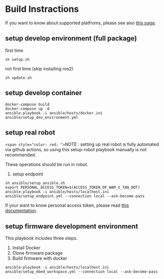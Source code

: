 # Build Instractions

If you want to know about supported platfroms, please see also [this page](supported_platforms.md).

## setup develop environment (full package)

first time

```shell
sh setup.sh
```

not first time (skip installing ros2)

```shell
sh update.sh
```

## setup develop container

```
docker-compose build
docker-compose up -d
ansible-playbook -i ansible/hosts/docker.ini ansible/setup_dev_environment.yml
```

## setup real robot

`<span style="color: red; ">`_NOTE_ : setting up real robot is fully automated via github actions, so using this setup-robot playbook manually is not recommended.

These operations should be run in robot.

1. setup endpoint

```
sh ansible/setup_ansible.sh
export PERSONAL_ACCESS_TOKEN=$(ACCESS_TOKEN_OF_WAM_V_TAN_BOT)
ansible-playbook -i ansible/hosts/localhost.ini ansible/setup_endpoint.yml --connection local --ask-become-pass
```

If your want to know personal access token, please read [this documentation](https://docs.github.com/en/github/authenticating-to-github/keeping-your-account-and-data-secure/creating-a-personal-access-token).

## setup firmware development environment

This playbook includes three steps.
1. Install Docker
1. Clone firmware package
1. Build firmware with docker

```
ansible-playbook -i ansible/hosts/localhost.ini ansible/setup_mbed_workspace.yml --connection local --ask-become-pass
```